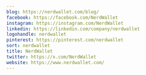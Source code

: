 ```yaml
---
blog: https://nerdwallet.com/blog/
facebook: https://facebook.com/NerdWallet
instagram: https://instagram.com/NerdWallet
linkedin: https://linkedin.com/company/nerdwallet
logohandle: nerdwallet
pinterest: https://pinterest.com/nerdwallet
sort: nerdwallet
title: NerdWallet
twitter: https://x.com/NerdWallet
website: https://www.nerdwallet.com/
---
```

